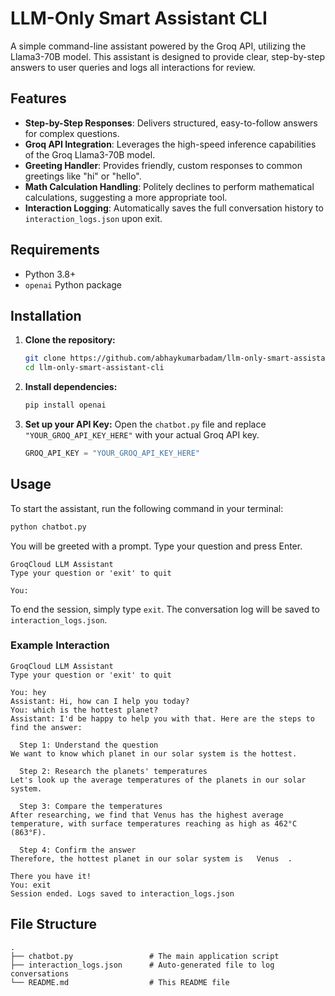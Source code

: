# LLM-Only Smart Assistant CLI

A simple command-line assistant powered by the Groq API, utilizing the Llama3-70B model. This assistant is designed to provide clear, step-by-step answers to user queries and logs all interactions for review.

## Features

- **Step-by-Step Responses**: Delivers structured, easy-to-follow answers for complex questions.
- **Groq API Integration**: Leverages the high-speed inference capabilities of the Groq Llama3-70B model.
- **Greeting Handler**: Provides friendly, custom responses to common greetings like "hi" or "hello".
- **Math Calculation Handling**: Politely declines to perform mathematical calculations, suggesting a more appropriate tool.
- **Interaction Logging**: Automatically saves the full conversation history to `interaction_logs.json` upon exit.

## Requirements

- Python 3.8+
- `openai` Python package

## Installation

1.  **Clone the repository:**
    ```bash
    git clone https://github.com/abhaykumarbadam/llm-only-smart-assistant-cli.git
    cd llm-only-smart-assistant-cli
    ```

2.  **Install dependencies:**
    ```bash
    pip install openai
    ```

3.  **Set up your API Key:**
    Open the `chatbot.py` file and replace `"YOUR_GROQ_API_KEY_HERE"` with your actual Groq API key.
    ```python
    GROQ_API_KEY = "YOUR_GROQ_API_KEY_HERE"
    ```

## Usage

To start the assistant, run the following command in your terminal:

```bash
python chatbot.py
```

You will be greeted with a prompt. Type your question and press Enter.

```
GroqCloud LLM Assistant
Type your question or 'exit' to quit

You: 
```

To end the session, simply type `exit`. The conversation log will be saved to `interaction_logs.json`.

### Example Interaction

```
GroqCloud LLM Assistant
Type your question or 'exit' to quit

You: hey
Assistant: Hi, how can I help you today?
You: which is the hottest planet?
Assistant: I'd be happy to help you with that. Here are the steps to find the answer:

  Step 1: Understand the question
We want to know which planet in our solar system is the hottest.

  Step 2: Research the planets' temperatures
Let's look up the average temperatures of the planets in our solar system.

  Step 3: Compare the temperatures
After researching, we find that Venus has the highest average temperature, with surface temperatures reaching as high as 462°C (863°F).

  Step 4: Confirm the answer
Therefore, the hottest planet in our solar system is   Venus  .

There you have it!
You: exit
Session ended. Logs saved to interaction_logs.json
```

## File Structure

```
.
├── chatbot.py                 # The main application script
├── interaction_logs.json      # Auto-generated file to log conversations
└── README.md                  # This README file

